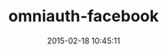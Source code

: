---
layout: post
title:  "omniauth-facebook"
repo:   "mkdynamic/omniauth-facebook"
date:   2015-02-18 10:45:11
gemurl: https://github.com/mkdynamic/omniauth-facebook
---